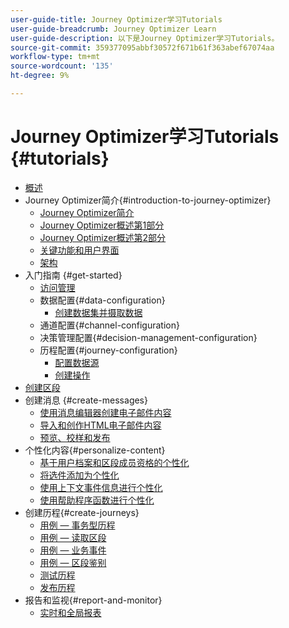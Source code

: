 ```yaml
---
user-guide-title: Journey Optimizer学习Tutorials
user-guide-breadcrumb: Journey Optimizer Learn
user-guide-description: 以下是Journey Optimizer学习Tutorials。
source-git-commit: 359377095abbf30572f671b61f363abef67074aa
workflow-type: tm+mt
source-wordcount: '135'
ht-degree: 9%

---
```



# Journey Optimizer学习Tutorials {#tutorials}

+ [概述](/help/overview.md)
+ Journey Optimizer简介{#introduction-to-journey-optimizer}
   + [Journey Optimizer简介](/help/introduction/introduction.md)
   + [Journey Optimizer概述第1部分](/help/introduction/journey-optimizer-overview-part-1.md)
   + [Journey Optimizer概述第2部分](/help/introduction/journey-optimizer-overview-part-2.md)
   + [关键功能和用户界面](/help/introduction/key-capabilities-and-user-interface.md)
   + [架构](/help/introduction/architecture.md)
+ 入门指南 {#get-started}
   + [访问管理](/help/set-up-access/access-management.md)
   + 数据配置{#data-configuration}
      + [创建数据集并摄取数据](/help/set-up-data/create-datasets-and-ingest-data.md)
   + 通道配置{#channel-configuration}
   + 决策管理配置{#decision-management-configuration}
   + 历程配置{#journey-configuration}
      + [配置数据源](/help/set-up-journeys/configure-data-sources.md)
      + [创建操作](/help/set-up-journeys/create-actions.md)
+ [创建区段](/help/set-up-resources/create-segments.md)
+ 创建消息 {#create-messages}
   + [使用消息编辑器创建电子邮件内容](/help/create-messages/create-email-content-with-the-message-editor.md)
   + [导入和创作HTML电子邮件内容](/help/create-messages/import-and-author-html-email-content.md)
   + [预览、校样和发布](/help/create-messages/preview-proof-and-publish.md)
+ 个性化内容{#personalize-content}
   + [基于用户档案和区段成员资格的个性化](/help/personalize-content/profile-and-segment-membership-based-personalization.md)
   + [将选件添加为个性化](/help/personalize-content/add-offer-decisioning-to-messages.md)
   + [使用上下文事件信息进行个性化](/help/personalize-content/use-contextual-event-information-for-personalization.md)
   + [使用帮助程序函数进行个性化](/help/personalize-content/use-helper-functions-for-personalization.md)
+ 创建历程{#create-journeys}
   + [用例 — 事务型历程](/help/create-journeys/use-case-transactional-journey.md)
   + [用例 — 读取区段](/help/create-journeys/use-case-read-segment.md)
   + [用例 — 业务事件](/help/create-journeys/use-case-business-event.md)
   + [用例 — 区段鉴别](/help/create-journeys/use-case-read-segment-qualification.md)
   + [测试历程](/help/create-journeys/test-a-journey.md)
   + [发布历程](/help/create-journeys/publish-a-journey.md)
+ 报告和监视{#report-and-monitor}
   + [实时和全局报表](/help/report-and-monitor/live-and-global-reports.md)

